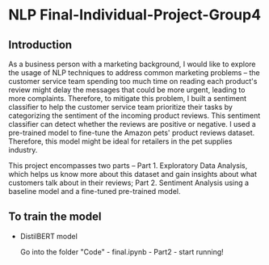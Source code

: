 # NLP Final-Individual-Project-Group4

## Introduction
As a business person with a marketing background, I would like to explore the usage of NLP
techniques to address common marketing problems – the customer service team spending too much
time on reading each product's review might delay the messages that could be more urgent,
leading to more complaints. Therefore, to mitigate this problem, I built a sentiment classifier to help
the customer service team prioritize their tasks by categorizing the sentiment of the incoming product
reviews. This sentiment classifier can detect whether the reviews are positive or negative. I used a
pre-trained model to fine-tune the Amazon pets' product reviews dataset. Therefore, this model
might be ideal for retailers in the pet supplies industry.

This project encompasses two parts – Part 1. Exploratory Data Analysis, which helps us know more
about this dataset and gain insights about what customers talk about in their reviews; Part 2.
Sentiment Analysis using a baseline model and a fine-tuned pre-trained model.


## To train the model
* DistilBERT model

  Go into the folder "Code" - final.ipynb - Part2 - start running!
